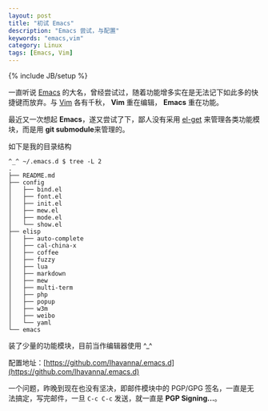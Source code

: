 ```yaml
---
layout: post
title: "初试 Emacs"
description: "Emacs 尝试，与配置"
keywords: "emacs,vim"
category: Linux
tags: [Emacs, Vim]
---
```

{% include JB/setup %}

一直听说 [Emacs](http://www.gnu.org/software/emacs/) 的大名，曾经尝试过，随着功能增多实在是无法记下如此多的快捷键而放弃。与 [Vim](http://www.vim.org/) 各有千秋， **Vim** 重在编辑， **Emacs** 重在功能。

最近又一次想起 **Emacs**，遂又尝试了下，鄙人没有采用 [el-get](https://github.com/dimitri/el-get) 来管理各类功能模块，而是用 **git submodule**来管理的。

如下是我的目录结构

<!-- more -->
```
^_^ ~/.emacs.d $ tree -L 2
.
├── README.md
├── config
│   ├── bind.el
│   ├── font.el
│   ├── init.el
│   ├── mew.el
│   ├── mode.el
│   └── show.el
├── elisp
│   ├── auto-complete
│   ├── cal-china-x
│   ├── coffee
│   ├── fuzzy
│   ├── lua
│   ├── markdown
│   ├── mew
│   ├── multi-term
│   ├── php
│   ├── popup
│   ├── w3m
│   ├── weibo
│   └── yaml
└── emacs
```

装了少量的功能模块，目前当作编辑器使用 ^_^

配置地址：[https://github.com/Ihavanna/.emacs.d](https://github.com/Ihavanna/.emacs.d)

一个问题，昨晚到现在也没有坚决，即邮件模块中的 PGP/GPG 签名，一直是无法搞定，写完邮件，一旦 `C-c C-c` 发送，就一直是 **PGP Signing...**。
